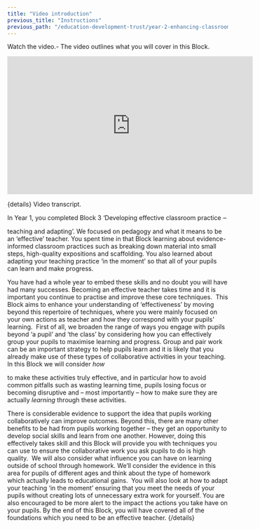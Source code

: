 ```yaml
---
title: "Video introduction"
previous_title: "Instructions"
previous_path: "/education-development-trust/year-2-enhancing-classroom-practice-grouping-and-tailoring/intro-ect-instructions"
---
```


Watch the video.- The video outlines what you will cover in this Block.

<iframe width="560" height="315" src="https://www.youtube.com/embed/RSQBAZygnR4" title="YouTube video player" frameborder="0" allow="accelerometer; autoplay; clipboard-write; encrypted-media; gyroscope; picture-in-picture; web-share" allowfullscreen></iframe>

{details}
Video transcript.

<span style="font-weight: 400;">
  In Year 1, you completed Block 3 ‘Developing effective classroom practice
</span>
<span style="font-weight: 400;">‒</span>
<span style="font-weight: 400;">
  
  teaching and adapting’. We focused on pedagogy and what it means to be an
  ‘effective’ teacher. You spent time in that Block learning about
  evidence-informed classroom practices such as breaking down material into
  small steps, high-quality expositions and scaffolding. You also learned about
  adapting your teaching practice ‘in the moment’ so that all of your pupils can
  learn and make progress.
</span>

<span style="font-weight: 400;">
  You have had a whole year to embed these skills and no doubt you will have had
  many successes. Becoming an effective teacher takes time and it is important
  you continue to practise and improve these core techniques. 
</span>

<span style="font-weight: 400;">
  This Block aims to enhance your understanding of ‘effectiveness’ by moving
  beyond this repertoire of techniques, where you were mainly focused on your
  own actions as teacher and how they correspond with your pupils' learning. 
</span>

<span style="font-weight: 400;">
  First of all, we broaden the range of ways you engage with pupils beyond ‘a
  pupil’ and ‘the class’ by considering how you can effectively group your
  pupils to maximise learning and progress. Group and pair work can be an
  important strategy to help pupils learn and it is likely that you already make
  use of these types of collaborative activities in your teaching. In this Block
  we will consider
</span>
<i>
  <span style="font-weight: 400;">how</span>
</i>
<span style="font-weight: 400;">
  
  to make these activities truly effective, and in particular how to avoid
  common pitfalls such as wasting learning time, pupils losing focus or becoming
  disruptive and –
</span> <span style="font-weight: 400;">
  most importantly –
</span> <span style="font-weight: 400;">
  how to make sure they are actually
</span>
<i>
  <span style="font-weight: 400;">learning</span>
</i>
<span style="font-weight: 400;"> through these activities. </span>

<span style="font-weight: 400;">
  There is considerable evidence to support the idea that pupils working
  collaboratively can improve outcomes. Beyond this, there are many other
  benefits to be had from pupils working together –
</span> <span style="font-weight: 400;">
  they get an opportunity to develop social skills and learn from one another.
  However, doing this effectively takes skill and this Block will provide you
  with techniques you can use to ensure the collaborative work you ask pupils to
  do is high quality. 
</span>

<span style="font-weight: 400;">
  We will also consider what influence you can have on learning outside of
  school through homework. We’ll consider the evidence in this area for pupils
  of different ages and think about the type of homework which actually leads to
  educational gains. 
</span>

<span style="font-weight: 400;">
  You will also look at how to adapt your teaching ‘in the moment’ ensuring that
  you meet the needs of your pupils without creating lots of unnecessary extra
  work for yourself. You are also encouraged to be more alert to the impact the
  actions you take have on your pupils. By the end of this Block, you will have
  covered all of the foundations which you need to be an effective teacher.
</span>
 {/details}
